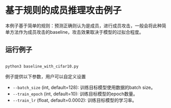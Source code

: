 # 基于规则的成员推理攻击例子

本例子基于简单的规则：预测正确则认为是成员，进行成员攻击，一般会将此种简单方法作为成员攻击的baseline，攻击效果取决于模型的过拟合程度。


## 运行例子

```shell

python3 baseline_with_cifar10.py

```

例子提供以下参数，用户可以自定义设置

- `--batch_size` (int, default=128): 训练目标模型使用数据的batch size。
- `--train_epoch` (int, default=10): 训练目标模型的epoch数量。
- `--train_lr` (float, default=0.0002): 训练目标模型的学习率。
